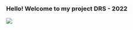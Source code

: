 ### Hello! Welcome to my project DRS - 2022
![](https://komarev.com/ghpvc/?username=https://github.com/anhtai46&color=ff69b4&style=for-the-badge)